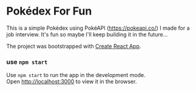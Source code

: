 # Pokédex For Fun

This is a simple Pokédex using PokéAPI (https://pokeapi.co/) I made for a job interview. It's fun so maybe I'll keep building it in the future...

The project was bootstrapped with [Create React App](https://github.com/facebook/create-react-app).

### use `npm start` 

Use `npm start` to run the app in the development mode.\
Open [http://localhost:3000](http://localhost:3000) to view it in the browser.

